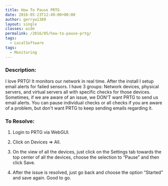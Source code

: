```yaml
---
title: How To Pause PRTG
date: 2016-05-23T12:49:00+00:00
author: gerryw1389
layout: single
classes: wide
permalink: /2016/05/how-to-pause-prtg/
tags:
  - LocalSoftware
tags:
  - Monitoring
---
```

<!--more-->

### Description:

I love PRTG! It monitors our network in real time. After the install I setup email alerts for failed sensors. I have 3 groups: Network devices, physical servers, and virtual servers all with specific checks for those devices. Sometimes, if we are aware of an issue, we DON'T want PRTG to send us email alerts. You can pause individual checks or all checks if you are aware of a problem, but don't want PRTG to keep sending emails regarding it.

### To Resolve:

1. Login to PRTG via WebGUI.

2. Click on Devices => All.

3. On the view of all the devices, just click on the Settings tab towards the top center of all the devices, choose the selection to &#8220;Pause&#8221; and then click Save.

4. After the issue is resolved, just go back and choose the option &#8220;Started&#8221; and save again. Good to go.
